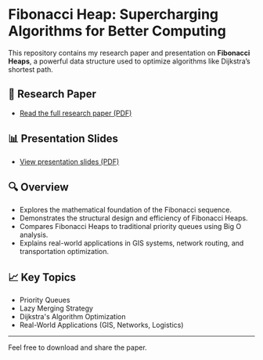 # Fibonacci Heap: Supercharging Algorithms for Better Computing

This repository contains my research paper and presentation on **Fibonacci Heaps**, a powerful data structure used to optimize algorithms like Dijkstra’s shortest path.

## 📄 Research Paper
- [Read the full research paper (PDF)](./fibonacci-heap-paper.pdf)

## 📊 Presentation Slides
- [View presentation slides (PDF)](./fibonacci-heap-presentation.pdf)

## 🔍 Overview
- Explores the mathematical foundation of the Fibonacci sequence.
- Demonstrates the structural design and efficiency of Fibonacci Heaps.
- Compares Fibonacci Heaps to traditional priority queues using Big O analysis.
- Explains real-world applications in GIS systems, network routing, and transportation optimization.

## 📈 Key Topics
- Priority Queues
- Lazy Merging Strategy
- Dijkstra's Algorithm Optimization
- Real-World Applications (GIS, Networks, Logistics)

---

Feel free to download and share the paper.

